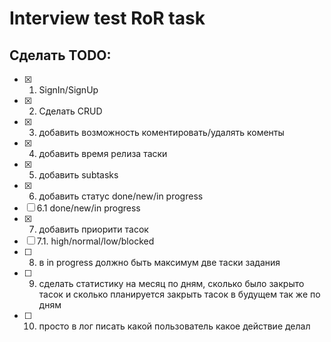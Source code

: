 # Interview test RoR task
## Сделать TODO:
- [x] 1. SignIn/SignUp
- [x] 2. Сделать CRUD
- [x] 3. добавить возможность коментировать/удалять коменты 
- [x] 4. добавить время релиза таски
- [x] 5. добавить subtasks
- [x] 6. добавить статус done/new/in progress
- [ ] 6.1 done/new/in progress
- [x] 7. добавить приорити тасок 
- [ ] 7.1. high/normal/low/blocked
- [ ] 8. в in progress должно быть максимум две таски
задания  
- [ ] 9. сделать статистику на месяц по дням, сколько было закрыто тасок и сколько планируется закрыть тасок в будущем так же по дням
- [ ] 10. просто в лог писать какой пользователь какое действие делал
